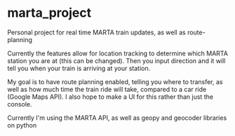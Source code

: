 # marta_project

Personal project for real time MARTA train updates, as well as route-planning

Currently the features allow for location tracking to determine which MARTA station you are at (this can be changed). Then you input
direction and it will tell you when your train is arriving at your station.

My goal is to have route planning enabled, telling you where to transfer, as well as how much time the train ride will take, compared to a 
car ride (Google Maps API). I also hope to make a UI for this rather than just the console.

Currently I'm using the MARTA API, as well as geopy and geocoder libraries on python

